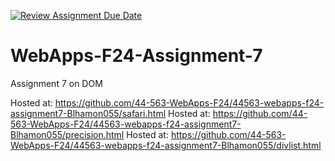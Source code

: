 [![Review Assignment Due Date](https://classroom.github.com/assets/deadline-readme-button-22041afd0340ce965d47ae6ef1cefeee28c7c493a6346c4f15d667ab976d596c.svg)](https://classroom.github.com/a/NPDM3uFp)
# WebApps-F24-Assignment-7
Assignment 7 on DOM

Hosted at: https://github.com/44-563-WebApps-F24/44563-webapps-f24-assignment7-Blhamon055/safari.html
Hosted at: https://github.com/44-563-WebApps-F24/44563-webapps-f24-assignment7-Blhamon055/precision.html
Hosted at: https://github.com/44-563-WebApps-F24/44563-webapps-f24-assignment7-Blhamon055/divlist.html
